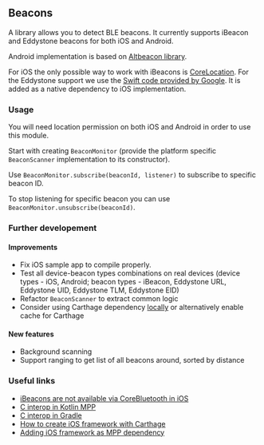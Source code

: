 ## Beacons

A library allows you to detect BLE beacons.
It currently supports iBeacon and Eddystone beacons for both iOS and Android.

Android implementation is based on [Altbeacon library](https://altbeacon.github.io/android-beacon-library/).

For iOS the only possible way to work with iBeacons is [CoreLocation](https://developer.apple.com/documentation/corelocation/determining_the_proximity_to_an_ibeacon_device). For the Eddystone support we use the [Swift code provided by Google](https://github.com/google/eddystone/tree/master/tools/ios-eddystone-scanner-sample). It is added as a native dependency to iOS implementation.

### Usage

You will need location permission on both iOS and Android in order to use this module.

Start with creating `BeaconMonitor` (provide the platform specific `BeaconScanner` implementation to its constructor).

Use `BeaconMonitor.subscribe(beaconId, listener)` to subscribe to specific beacon ID.

To stop listening for specific beacon you can use `BeaconMonitor.unsubscribe(beaconId)`.

### Further developement

#### Improvements

* Fix iOS sample app to compile properly.
* Test all device-beacon types combinations on real devices (device types - iOS, Android; beacon types - iBeacon, Eddystone URL, Eddystone UID, Eddystone TLM, Eddystone EID)
* Refactor `BeaconScanner` to extract common logic
* Consider using Carthage dependency [locally](https://github.com/Carthage/Carthage/issues/1458) or alternatively enable cache for Carthage 


#### New features

* Background scanning
* Support ranging to get list of all beacons around, sorted by distance


### Useful links

* [iBeacons are not available via CoreBluetooth in iOS](https://stackoverflow.com/a/20391844)
* [C interop in Kotlin MPP](https://kotlinlang.org/docs/reference/building-mpp-with-gradle.html#cinterop-support)
* [C interop in Gradle](https://kotlinlang.org/docs/reference/native/gradle_plugin.html#using-cinterop)
* [How to create iOS framework with Carthage](https://medium.com/better-programming/how-to-create-a-framework-with-carthage-support-c30b596d3a7a)
* [Adding iOS framework as MPP dependency](https://gist.github.com/LouisCAD/3a9d8fc1f8dc118b9ae5fb8f98abe118)
